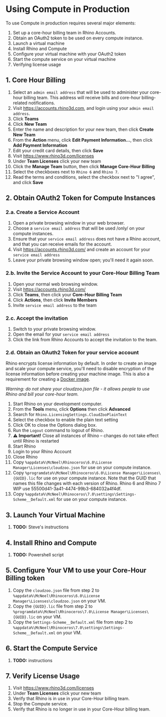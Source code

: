 # Using Compute in Production

To use Compute in production requires several major elements:

1. Set up a core-hour billing team in Rhino Accounts.
1. Obtain an OAuth2 token to be used on every compute instance.
1. Launch a virtual machine
1. Install Rhino and Compute
1. Configure your virtual machine with your OAuth2 token
1. Start the compute service on your virtual machine
1. Verifying license usage

## 1. Core Hour Billing

1. Select an `admin email address` that will be used to administer your core-hour billing team. This address will receive bills and core-hour billing-related notifications.
1. Visit https://accounts.rhino3d.com, and login using your `admin email address`.
1. Click **Teams**
1. Click **New Team**
1. Enter the name and description for your new team, then click **Create New Team**
1. From the **Action** menu, click **Edit Payment Information...**, then click **Add Payment Information**
1. Edit your credit card details, then click **Save**
1. Visit https://www.rhino3d.com/licenses
1. Under **Team Licenses** click your new team
1. Click the **Manage Team** button, then click **Manage Core-Hour Billing**
1. Select the checkboxes next to `Rhino 6` and `Rhino 7`.
1. Read the terms and conditions, select the checkbox next to "I agree", and click **Save**

## 2. Obtain OAuth2 Token for Compute Instances

### 2.a. Create a Service Account

1. Open a private browsing window in your web browser.
1. Choose a `service email address` that will be used /only/ on your compute instances.
1. Ensure that your `service email address` does not have a Rhino account, and that you can receive emails for the account.
1. Visit https://accounts.rhino3d.com/ and create an account for your `service email address`
1. Leave your private browsing window open; you'll need it again soon.

### 2.b. Invite the Service Account to your Core-Hour Billing Team

1. Open your normal web browsing window.
1. Visit https://accounts.rhino3d.com/
1. Click **Teams**, then click your **Core-Hour Billing Team**
1. Click **Actions**, then click **Invite Members**
1. Invite `service email address` to the team

### 2.c. Accept the invitation

1. Switch to your private browsing window.
1. Open the email for your `service email address`
1. Click the link from Rhino Accounts to accept the invitation to the team.

### 2.d. Obtain an OAuth2 Token for your service account

Rhino encrypts license information by default. In order to create an image and scale your compute service, you'll need to disable encryption of the license information before creating your machine image. This is also a requirement for creating a [Docker image](../Dockerfile).

*Warning: do not share your cloudzoo.json file - it allows people to use Rhino and bill your core-hour team.*

1. Start Rhino on your development computer.
1. From the **Tools** menu, click **Options** then click **Advanced**
1. Search for `Rhino.LicensingSettings.CloudZooPlainText`
1. Select the checkbox to enable the plain text setting
1. Click OK to close the Options dialog box.
1. Run the `Logout` command to logout of Rhino. 
1. ⚠️ **Important!** Close all instances of Rhino – changes do not take effect until Rhino is restarted
1. Start Rhino
1. Login to your Rhino Account
1. Close Rhino
1. Copy `%appdata%\McNeel\Rhinoceros\6.0\License Manager\Licenses\cloudzoo.json` for use on your compute instance.
1. Copy `%programdata%\McNeel\Rhinoceros\6.0\License Manager\Licenses\{GUID}.lic` for use on your compute instance. Note that the GUID that names this file changes with each version of Rhino. Rhino 6 and Rhino 7 WIP use 55500d41-3a41-4474-99b3-684032a4f4df.
1. Copy `%appdata%\McNeel\Rhinoceros\7.0\settings\Settings-Scheme__Default.xml` for use on your compute instance.

## 3. Launch Your Virtual Machine

1. **TODO:** Steve's instructions

## 4. Install Rhino and Compute

1. **TODO:** Powershell script

## 5. Configure Your VM to use your Core-Hour Billing token

1. Copy the `cloudzoo.json` file from step 2 to `%appdata%\McNeel\Rhinoceros\6.0\License Manager\Licenses\cloudzoo.json` on your VM.
1. Copy the `{GUID}.lic` file from step 2 to `%programdata%\McNeel\Rhinoceros\7.0\License Manager\Licenses\{GUID}.lic` on your VM.
1. Copy the `Settings-Scheme__Default.xml` file from step 2 to `%appdata%\McNeel\Rhinoceros\7.0\settings\Settings-Scheme__Default.xml` on your VM.

## 6. Start the Compute Service

1. **TODO:** instructions

## 7. Verify License Usage

1. Visit https://www.rhino3d.com/licenses
1. Under **Team Licenses** click your new team
1. Verify that Rhino is in use in your Core-Hour billing team.
1. Stop the Compute service.
1. Verify that Rhino is no longer in use in your Core-Hour billing team.
